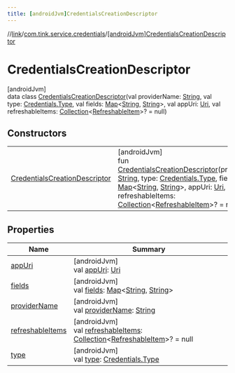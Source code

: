 ```yaml
---
title: [androidJvm]CredentialsCreationDescriptor
---
```

//[link](../../../index.html)/[com.tink.service.credentials](../index.html)/[[androidJvm]CredentialsCreationDescriptor](index.html)



# CredentialsCreationDescriptor



[androidJvm]\
data class [CredentialsCreationDescriptor](index.html)(val providerName: [String](https://kotlinlang.org/api/latest/jvm/stdlib/kotlin/-string/index.html), val type: [Credentials.Type](../../com.tink.model.credentials/[android-jvm]-credentials/-type/index.html), val fields: [Map](https://kotlinlang.org/api/latest/jvm/stdlib/kotlin.collections/-map/index.html)&lt;[String](https://kotlinlang.org/api/latest/jvm/stdlib/kotlin/-string/index.html), [String](https://kotlinlang.org/api/latest/jvm/stdlib/kotlin/-string/index.html)&gt;, val appUri: [Uri](https://developer.android.com/reference/kotlin/android/net/Uri.html), val refreshableItems: [Collection](https://kotlinlang.org/api/latest/jvm/stdlib/kotlin.collections/-collection/index.html)&lt;[RefreshableItem](../../com.tink.model.credentials/[android-jvm]-refreshable-item/index.html)&gt;? = null)



## Constructors


| | |
|---|---|
| [CredentialsCreationDescriptor](-credentials-creation-descriptor.html) | [androidJvm]<br>fun [CredentialsCreationDescriptor](-credentials-creation-descriptor.html)(providerName: [String](https://kotlinlang.org/api/latest/jvm/stdlib/kotlin/-string/index.html), type: [Credentials.Type](../../com.tink.model.credentials/[android-jvm]-credentials/-type/index.html), fields: [Map](https://kotlinlang.org/api/latest/jvm/stdlib/kotlin.collections/-map/index.html)&lt;[String](https://kotlinlang.org/api/latest/jvm/stdlib/kotlin/-string/index.html), [String](https://kotlinlang.org/api/latest/jvm/stdlib/kotlin/-string/index.html)&gt;, appUri: [Uri](https://developer.android.com/reference/kotlin/android/net/Uri.html), refreshableItems: [Collection](https://kotlinlang.org/api/latest/jvm/stdlib/kotlin.collections/-collection/index.html)&lt;[RefreshableItem](../../com.tink.model.credentials/[android-jvm]-refreshable-item/index.html)&gt;? = null) |


## Properties


| Name | Summary |
|---|---|
| [appUri](app-uri.html) | [androidJvm]<br>val [appUri](app-uri.html): [Uri](https://developer.android.com/reference/kotlin/android/net/Uri.html) |
| [fields](fields.html) | [androidJvm]<br>val [fields](fields.html): [Map](https://kotlinlang.org/api/latest/jvm/stdlib/kotlin.collections/-map/index.html)&lt;[String](https://kotlinlang.org/api/latest/jvm/stdlib/kotlin/-string/index.html), [String](https://kotlinlang.org/api/latest/jvm/stdlib/kotlin/-string/index.html)&gt; |
| [providerName](provider-name.html) | [androidJvm]<br>val [providerName](provider-name.html): [String](https://kotlinlang.org/api/latest/jvm/stdlib/kotlin/-string/index.html) |
| [refreshableItems](refreshable-items.html) | [androidJvm]<br>val [refreshableItems](refreshable-items.html): [Collection](https://kotlinlang.org/api/latest/jvm/stdlib/kotlin.collections/-collection/index.html)&lt;[RefreshableItem](../../com.tink.model.credentials/[android-jvm]-refreshable-item/index.html)&gt;? = null |
| [type](type.html) | [androidJvm]<br>val [type](type.html): [Credentials.Type](../../com.tink.model.credentials/[android-jvm]-credentials/-type/index.html) |

